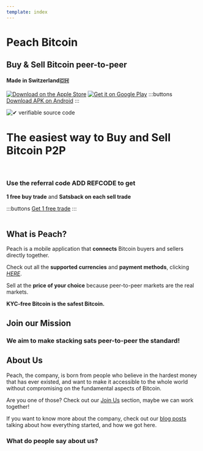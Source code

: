 ```yaml
---
template: index
---
```

<!--[teaser]-->
# Peach Bitcoin
## Buy & Sell Bitcoin <span>peer-to-peer</span>
#### Made in Switzerland🇨🇭


<div class="inner-wrap">

[![Download on the Apple Store](/img/download-on-the-app-store-vector.svg)](https://testflight.apple.com/join/wfSPFEWG)
[![Get it on Google Play](/img/google-play-vector.svg)](https://play.google.com/store/apps/details?id=com.peachbitcoin.peach.mainnet)
:::buttons
[Download APK on Android](/apk/)
:::

![✔ verifiable source code](/img/phones.png)
</div>

<!--[top]-->
# The easiest way to Buy and Sell Bitcoin P2P
<br>

### Use the referral code ADD REFCODE to get

**1 free buy trade** and **Satsback on each sell trade**

:::buttons
[Get 1 free trade](https://peachbitcoin.com/referral/?code=BITCOIN)
:::
<br><br>
## What is Peach?

Peach is a mobile application that **connects** Bitcoin buyers and sellers directly together.

Check out all the **supported currencies** and **payment methods**, clicking *[HERE](/how-it-works/#payment)*.

Sell at the **price of your choice** because peer-to-peer markets are the real markets.

**KYC-free Bitcoin is the safest Bitcoin.**

<!--[mission]-->
## Join our Mission

### We aim to make stacking sats peer-to-peer the standard!

<!--[about]-->
## About Us

Peach, the company, is born from people who believe in the hardest money that has ever existed, and want to make it accessible to the whole world without compromising on the fundamental aspects of Bitcoin.

Are you one of those? Check out our [Join Us](/join-us/) section, maybe we can work together!

If you want to know more about the company, check out our [blog posts](/blog/) talking about how everything started, and how we got here.

### What do people say about us?
<br>
<div id="ap-widget-container" class="ap-widget-container" prod_code="peach" show ="top" bg_color="#FFFFFF" review_bg_color = "#FFFFFF" text_color = "#000000"></div>

